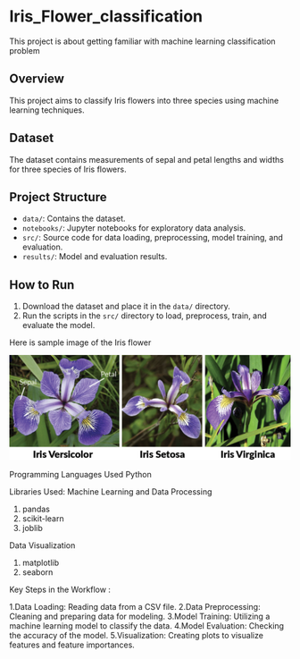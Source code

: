 # Iris_Flower_classification
This project is about getting familiar with machine learning classification problem

## Overview
This project aims to classify Iris flowers into three species using machine learning techniques.

## Dataset
The dataset contains measurements of sepal and petal lengths and widths for three species of Iris flowers.

## Project Structure
- `data/`: Contains the dataset.
- `notebooks/`: Jupyter notebooks for exploratory data analysis.
- `src/`: Source code for data loading, preprocessing, model training, and evaluation.
- `results/`: Model and evaluation results.

## How to Run
1. Download the dataset and place it in the `data/` directory.
2. Run the scripts in the `src/` directory to load, preprocess, train, and evaluate the model.

Here is sample image of the Iris flower

![image alt](https://github.com/tkavana13/Iris_Flower_classification/blob/main/iris%20flower%20image.png?raw=true)


Programming Languages Used
   Python

Libraries Used:
Machine Learning and Data Processing
   1. pandas
   2. scikit-learn
   3. joblib

Data Visualization
   1. matplotlib
   2. seaborn


Key Steps in the Workflow :

 1.Data Loading: Reading data from a CSV file.
 2.Data Preprocessing: Cleaning and preparing data for modeling.
 3.Model Training: Utilizing a machine learning model to classify the data.
 4.Model Evaluation: Checking the accuracy of the model.
 5.Visualization: Creating plots to visualize features and feature importances.
